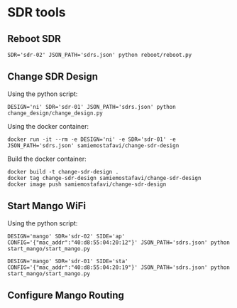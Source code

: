 # SDR tools

## Reboot SDR

```
SDR='sdr-02' JSON_PATH='sdrs.json' python reboot/reboot.py
```

## Change SDR Design

Using the python script:
```
DESIGN='ni' SDR='sdr-01' JSON_PATH='sdrs.json' python change_design/change_design.py
```

Using the docker container:
```
docker run -it --rm -e DESIGN='ni' -e SDR='sdr-01' -e JSON_PATH='sdrs.json' samiemostafavi/change-sdr-design
```

Build the docker container:
```
docker build -t change-sdr-design .
docker tag change-sdr-design samiemostafavi/change-sdr-design
docker image push samiemostafavi/change-sdr-design
```

## Start Mango WiFi

Using the python script:
```
DESIGN='mango' SDR='sdr-02' SIDE='ap' CONFIG='{"mac_addr":"40:d8:55:04:20:12"}' JSON_PATH='sdrs.json' python start_mango/start_mango.py
```
```
DESIGN='mango' SDR='sdr-01' SIDE='sta' CONFIG='{"mac_addr":"40:d8:55:04:20:19"}' JSON_PATH='sdrs.json' python start_mango/start_mango.py
```

## Configure Mango Routing

```
```
